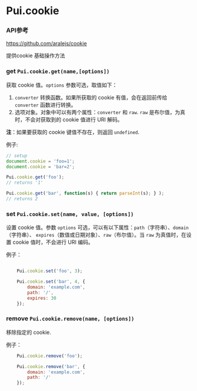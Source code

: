 # Pui.cookie

### API参考

https://github.com/aralejs/cookie

提供cookie 基础操作方法

### get `Pui.cookie.get(name,[options])`


获取 cookie 值。`options` 参数可选，取值如下：

1. `converter` 转换函数。如果所获取的 cookie 有值，会在返回前传给 `converter`
函数进行转换。
1. 选项对象。对象中可以有两个属性：`converter` 和 `raw`. `raw` 是布尔值，为真时，不会对获取到的
cookie 值进行 URI 解码。

**注**：如果要获取的 cookie 键值不存在，则返回 `undefined`.

例子:

```js
// setup
document.cookie = 'foo=1';
document.cookie = 'bar=2';

Pui.cookie.get('foo');
// returns '1'

Pui.cookie.get('bar', function(s) { return parseInt(s); } );
// returns 2
```



### set `Pui.cookie.set(name, value, [options])`

设置 cookie 值。参数 `options` 可选，可以有以下属性：`path`（字符串）、`domain`（字符串）、
`expires`（数值或日期对象）、`raw`（布尔值）。当 `raw` 为真值时，在设置 cookie 值时，不会进行
URI 编码。

例子：

```js

    Pui.cookie.set('foo', 3);

    Pui.cookie.set('bar', 4, {
        domain: 'example.com',
        path: '/',
        expires: 30
    });
````


### remove `Pui.cookie.remove(name, [options])`

移除指定的 cookie.

例子：

```js
    Pui.cookie.remove('foo');

    Pui.cookie.remove('bar', {
        domain: 'example.com',
        path: '/'
    });
````
